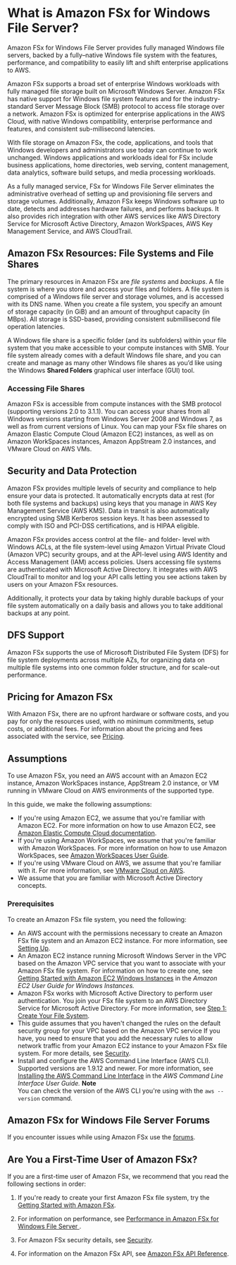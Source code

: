# What is Amazon FSx for Windows File Server?<a name="what-is"></a>

Amazon FSx for Windows File Server provides fully managed Windows file servers, backed by a fully–native Windows file system with the features, performance, and compatibility to easily lift and shift enterprise applications to AWS\.

Amazon FSx supports a broad set of enterprise Windows workloads with fully managed file storage built on Microsoft Windows Server\. Amazon FSx has native support for Windows file system features and for the industry\-standard Server Message Block \(SMB\) protocol to access file storage over a network\. Amazon FSx is optimized for enterprise applications in the AWS Cloud, with native Windows compatibility, enterprise performance and features, and consistent sub\-millisecond latencies\.

With file storage on Amazon FSx, the code, applications, and tools that Windows developers and administrators use today can continue to work unchanged\. Windows applications and workloads ideal for FSx include business applications, home directories, web serving, content management, data analytics, software build setups, and media processing workloads\.

As a fully managed service, FSx for Windows File Server eliminates the administrative overhead of setting up and provisioning file servers and storage volumes\. Additionally, Amazon FSx keeps Windows software up to date, detects and addresses hardware failures, and performs backups\. It also provides rich integration with other AWS services like AWS Directory Service for Microsoft Active Directory, Amazon WorkSpaces, AWS Key Management Service, and AWS CloudTrail\.

## Amazon FSx Resources: File Systems and File Shares<a name="fsx-resources"></a>

The primary resources in Amazon FSx are *file systems* and *backups*\. A file system is where you store and access your files and folders\. A file system is comprised of a Windows file server and storage volumes, and is accessed with its DNS name\. When you create a file system, you specify an amount of storage capacity \(in GiB\) and an amount of throughput capacity \(in MBps\)\. All storage is SSD\-based, providing consistent submillisecond file operation latencies\.

A Windows file share is a specific folder \(and its subfolders\) within your file system that you make accessible to your compute instances with SMB\. Your file system already comes with a default Windows file share, and you can create and manage as many other Windows file shares as you’d like using the Windows **Shared Folders** graphical user interface \(GUI\) tool\.

### Accessing File Shares<a name="fsx-access-shares"></a>

Amazon FSx is accessible from compute instances with the SMB protocol \(supporting versions 2\.0 to 3\.1\.1\)\. You can access your shares from all Windows versions starting from Windows Server 2008 and Windows 7, as well as from current versions of Linux\. You can map your FSx file shares on Amazon Elastic Compute Cloud \(Amazon EC2\) instances, as well as on Amazon WorkSpaces instances, Amazon AppStream 2\.0 instances, and VMware Cloud on AWS VMs\.

## Security and Data Protection<a name="security-considerations"></a>

Amazon FSx provides multiple levels of security and compliance to help ensure your data is protected\. It automatically encrypts data at rest \(for both file systems and backups\) using keys that you manage in AWS Key Management Service \(AWS KMS\)\. Data in transit is also automatically encrypted using SMB Kerberos session keys\. It has been assessed to comply with ISO and PCI\-DSS certifications, and is HIPAA eligible\.

Amazon FSx provides access control at the file\- and folder\- level with Windows ACLs, at the file system\-level using Amazon Virtual Private Cloud \(Amazon VPC\) security groups, and at the API\-level using AWS Identity and Access Management \(IAM\) access policies\. Users accessing file systems are authenticated with Microsoft Active Directory\. It integrates with AWS CloudTrail to monitor and log your API calls letting you see actions taken by users on your Amazon FSx resources\.

Additionally, it protects your data by taking highly durable backups of your file system automatically on a daily basis and allows you to take additional backups at any point\.

## DFS Support<a name="DFS-support"></a>

Amazon FSx supports the use of Microsoft Distributed File System \(DFS\) for file system deployments across multiple AZs, for organizing data on multiple file systems into one common folder structure, and for scale\-out performance\.

## Pricing for Amazon FSx<a name="pricing"></a>

With Amazon FSx, there are no upfront hardware or software costs, and you pay for only the resources used, with no minimum commitments, setup costs, or additional fees\. For information about the pricing and fees associated with the service, see [Pricing](https://aws.amazon.com//fsx/windows/pricing)\.

## Assumptions<a name="assumptions"></a>

To use Amazon FSx, you need an AWS account with an Amazon EC2 instance, Amazon WorkSpaces instance, AppStream 2\.0 instance, or VM running in VMware Cloud on AWS environments of the supported type\.

In this guide, we make the following assumptions:
+ If you're using Amazon EC2, we assume that you're familiar with Amazon EC2\. For more information on how to use Amazon EC2, see [Amazon Elastic Compute Cloud documentation](https://docs.aws.amazon.com/ec2)\.
+ If you're using Amazon WorkSpaces, we assume that you're familiar with Amazon WorkSpaces\. For more information on how to use Amazon WorkSpaces, see [Amazon WorkSpaces User Guide](https://docs.aws.amazon.com/workspaces/latest/userguide/)\.
+ If you're using VMware Cloud on AWS, we assume that you're familiar with it\. For more information, see [VMware Cloud on AWS](https://aws.amazon.com/vmware)\.
+ We assume that you are familiar with Microsoft Active Directory concepts\.

### Prerequisites<a name="prerequisites"></a>

To create an Amazon FSx file system, you need the following:
+ An AWS account with the permissions necessary to create an Amazon FSx file system and an Amazon EC2 instance\. For more information, see [Setting Up](setting-up.md)\.
+ An Amazon EC2 instance running Microsoft Windows Server in the VPC based on the Amazon VPC service that you want to associate with your Amazon FSx file system\. For information on how to create one, see [Getting Started with Amazon EC2 Windows Instances](https://docs.aws.amazon.com/AWSEC2/latest/WindowsGuide/EC2_GetStarted.html) in the *Amazon EC2 User Guide for Windows Instances\.*
+ Amazon FSx works with Microsoft Active Directory to perform user authentication\. You join your FSx file system to an AWS Directory Service for Microsoft Active Directory\. For more information, see [Step 1: Create Your File System](getting-started.md#getting-started-step1)\.
+ This guide assumes that you haven't changed the rules on the default security group for your VPC based on the Amazon VPC service If you have, you need to ensure that you add the necessary rules to allow network traffic from your Amazon EC2 instance to your Amazon FSx file system\. For more details, see [Security](security.md)\.
+ Install and configure the AWS Command Line Interface \(AWS CLI\)\. Supported versions are 1\.9\.12 and newer\. For more information, see [Installing the AWS Command Line Interface](https://docs.aws.amazon.com/cli/latest/userguide/installing.html) in the *AWS Command Line Interface User Guide\.*
**Note**  
You can check the version of the AWS CLI you're using with the `aws --version` command\.

## Amazon FSx for Windows File Server Forums<a name="fsx-forums"></a>

If you encounter issues while using Amazon FSx use the [forums](https://forums.aws.amazon.com/forum.jspa?forumID=308)\.

## Are You a First\-Time User of Amazon FSx?<a name="first-time-user"></a>

If you are a first\-time user of Amazon FSx, we recommend that you read the following sections in order:

1. If you're ready to create your first Amazon FSx file system, try the [Getting Started with Amazon FSx](getting-started.md)\.

1. For information on performance, see [Performance in Amazon FSx for Windows File Server ](performance.md)\.

1. For Amazon FSx security details, see [Security](security.md)\.

1. For information on the Amazon FSx API, see [Amazon FSx API Reference](https://docs.aws.amazon.com/fsx/latest/APIReference/Welcome.html)\.